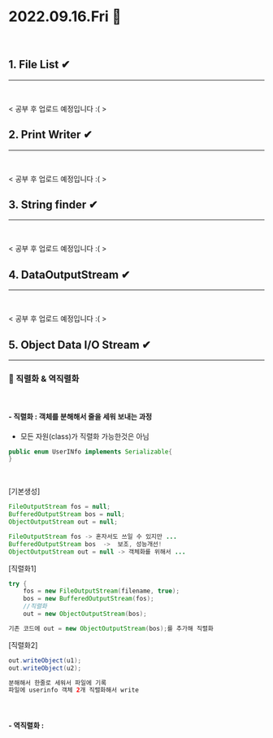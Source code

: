 # 2022.09.16.Fri 📅
<br>

## 1. File List ✔
-----------------------------
<br>

< 공부 후 업로드 예정입니다 :( >

## 2. Print Writer ✔
-----------------------------
<br>

< 공부 후 업로드 예정입니다 :( >

## 3. String finder ✔
-----------------------------
<br>

< 공부 후 업로드 예정입니다 :( >

## 4. DataOutputStream ✔
-----------------------------
<br>

< 공부 후 업로드 예정입니다 :( >

## 5. Object Data I/O Stream ✔
-----------------------------
### 🔔 직렬화 & 역직렬화
<br>

#### - 직렬화 : 객체를 분해해서 줄을 세워 보내는 과정 
 * 모든 자원(class)가 직렬화 가능한것은 아님 

```java
public enum UserINfo implements Serializable{
}
```
<br>

[기본생성]
```java
FileOutputStream fos = null;
BufferedOutputStream bos = null;
ObjectOutputStream out = null; 
```
```java
FileOutputStream fos -> 혼자서도 쓰일 수 있지만 ... 
BufferedOutputStream bos  ->  보조, 성능개선!
ObjectOutputStream out = null -> 객체화를 위해서 ... 
```
[직렬화1]
```java
try {
    fos = new FileOutputStream(filename, true);
    bos = new BufferedOutputStream(fos);
    //직렬화
    out = new ObjectOutputStream(bos);
```
```java
기존 코드에 out = new ObjectOutputStream(bos);를 추가해 직렬화
```
[직렬화2]
```java
out.writeObject(u1);
out.writeObject(u2);
````
```java
분해해서 한줄로 세워서 파일에 기록
파일에 userinfo 객체 2개 직렬화해서 write
```
<br>

#### - 역직렬화 : 

